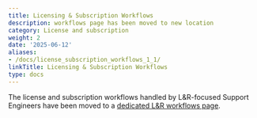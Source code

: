 ```yaml
---
title: Licensing & Subscription Workflows
description: workflows page has been moved to new location
category: License and subscription
weight: 2
date: '2025-06-12'
aliases:
- /docs/license_subscription_workflows_1_1/
linkTitle: Licensing & Subscription Workflows
type: docs
---
```


The license and subscription workflows handled by L&R-focused Support Engineers
have been moved to a [dedicated L&R workflows page](/handbook/support/license-and-renewals/workflows/).
